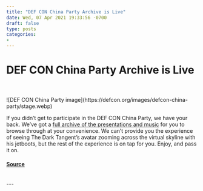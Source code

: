 ```yaml
---
title: "DEF CON China Party Archive is Live"
date: Wed, 07 Apr 2021 19:33:56 -0700
draft: false
type: posts
categories: 
- 
---
```

# DEF CON China Party Archive is Live

<br/>

<br/>
![DEF CON China Party image](https://defcon.org/images/defcon-china-party/stage.webp)  

If you didn’t get to participate in the DEF CON China Party, we have your back. We’ve got a [full archive of the presentations and music](https://defcon.org/html/links/dc-archives/dc-china-party-archive.html) for you to browse through at your convenience. We can’t provide you the experience of seeing The Dark Tangent’s avatar zooming across the virtual skyline with his jetboots, but the rest of the experience is on tap for you. Enjoy, and pass it on.

#### [Source](https://defcon.org/html/links/dc-archives/dc-china-party-archive.html)

<br/>
---
